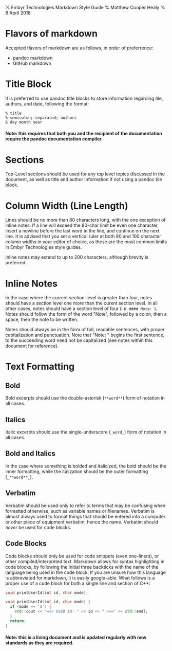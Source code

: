 % Embyr Technologies Markdown Style Guide
% Matthew Cooper Healy
% 8 April 2018

# Flavors of markdown
Accepted flavors of markdown are as follows, in order of preferrence:

 - pandoc markdown
 - GitHub markdown

# Title Block
It is preferred to use pandoc title blocks to store information regarding
tile, authors, and date, following the format:
```
% title
% semicolon; separated; authors
& day month year
```
#### Note: this requires that both you and the recipient of the documentation require the pandoc documentation compiler.

# Sections
Top-Level sections should be used for any top level topics discussed in the
document, as well as title and author information if not using a pandoc
tile block.

# Column Width (Line Length)
Lines should be no more than 80 characters long, with the one exception of
inline notes. If a line will exceed the 80-char limit be even one character,
insert a newline before the last word in the line, and continue on the next
line. It is advised that you set a vertical ruler at both 80 and 100 character
column widths in your editor of choice, as these are the most common limits
in Embyr Technologies style guides.

Inline notes may extend to up to 200 characters, although
brevity is preferred.

# Inline Notes
In the case where the current section-level is greater than four, notes
should have a section level one more than the curent section level.
In all other cases, notes should have a section level of four (i.e.
`#### Note: `). Notes should follow the form of the word "Note", followed
by a colon, then a space, then the note to be written.

Notes should always be in the form of full, readable sentences, with proper
capitalization and punctuation. Note that "Note: " begins the first sentence,
to the succeeding word need not be capitalized (see notes within this document
for reference).

# Text Formatting
## Bold
Bold excerpts should use the double-asterisk (`**word**`) form of notation
in all cases.

## Italics
Italic excerpts should use the single-underscore (`_word_`) form of notation
in all cases.

## Bold and Italics
In the case where something is bolded and italicized, the bold should be the
inner formatting, while the italization should be the outer formatting
(`_**word**_`).

## Verbatim
Verbatim should be used only to refer to terms that may be confusing when
formatted otherwise, such as variable names or filenames. Verbatim is almost
always used to format things that should be entered into a computer or other
piece of equipment verbatim, hence the name.
Verbatim should _never_ be used for code blocks.

## Code Blocks
Code blocks should only be used for code snippets (even one-liners), or other
compiled/interpreted text. Markdown allows for syntax highlighting in code
blocks, by following the initial three backticks with the name of the language
being used in the code block. If you are unsure how this language is
abbreviated for markdown, it is easily google-able. What follows is a proper
use of a code block for both a single line and section of C++:

```cpp
void printUserId(int id, char mode);
```

```cpp
void printUserId(int id, char mode) {
  if (mode == 'd') {
    std::cout << "=<< USER ID: " << id << " >>=" << std::endl;
  }
  return;
}
```

#### Note: this is a living document and is updated regularly with new standards as they are required.